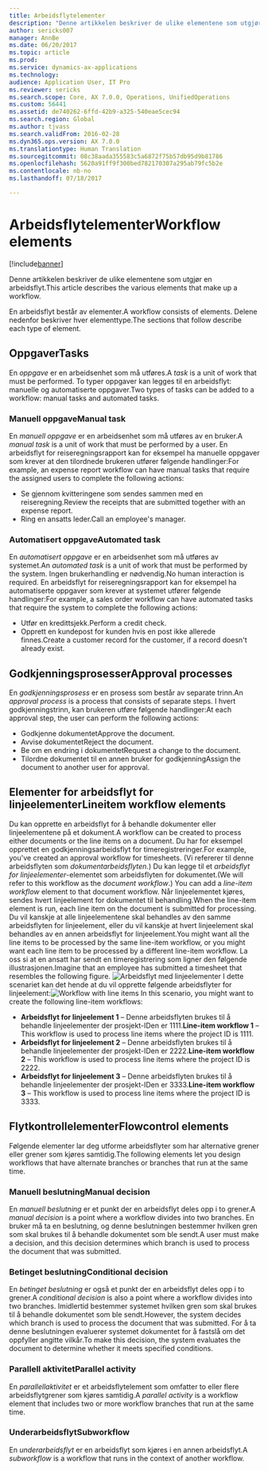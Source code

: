 ```yaml
---
title: Arbeidsflytelementer
description: "Denne artikkelen beskriver de ulike elementene som utgjør en arbeidsflyt."
author: sericks007
manager: AnnBe
ms.date: 06/20/2017
ms.topic: article
ms.prod: 
ms.service: dynamics-ax-applications
ms.technology: 
audience: Application User, IT Pro
ms.reviewer: sericks
ms.search.scope: Core, AX 7.0.0, Operations, UnifiedOperations
ms.custom: 56441
ms.assetid: de740262-6ffd-42b9-a325-540eae5cec94
ms.search.region: Global
ms.author: tjvass
ms.search.validFrom: 2016-02-28
ms.dyn365.ops.version: AX 7.0.0
ms.translationtype: Human Translation
ms.sourcegitcommit: 08c38aada355583c5a6872f75b57db95d9b81786
ms.openlocfilehash: 5620a91ff9f300bed782170307a295ab79fc5b2e
ms.contentlocale: nb-no
ms.lasthandoff: 07/18/2017

---
```


# <a name="workflow-elements"></a><span data-ttu-id="c1c93-103">Arbeidsflytelementer</span><span class="sxs-lookup"><span data-stu-id="c1c93-103">Workflow elements</span></span>

[!include[banner](../includes/banner.md)]


<span data-ttu-id="c1c93-104">Denne artikkelen beskriver de ulike elementene som utgjør en arbeidsflyt.</span><span class="sxs-lookup"><span data-stu-id="c1c93-104">This article describes the various elements that make up a workflow.</span></span>

<span data-ttu-id="c1c93-105">En arbeidsflyt består av elementer.</span><span class="sxs-lookup"><span data-stu-id="c1c93-105">A workflow consists of elements.</span></span> <span data-ttu-id="c1c93-106">Delene nedenfor beskriver hver elementtype.</span><span class="sxs-lookup"><span data-stu-id="c1c93-106">The sections that follow describe each type of element.</span></span>

## <a name="tasks"></a><span data-ttu-id="c1c93-107">Oppgaver</span><span class="sxs-lookup"><span data-stu-id="c1c93-107">Tasks</span></span>
<span data-ttu-id="c1c93-108">En *oppgave* er en arbeidsenhet som må utføres.</span><span class="sxs-lookup"><span data-stu-id="c1c93-108">A *task* is a unit of work that must be performed.</span></span> <span data-ttu-id="c1c93-109">To typer oppgaver kan legges til en arbeidsflyt: manuelle og automatiserte oppgaver.</span><span class="sxs-lookup"><span data-stu-id="c1c93-109">Two types of tasks can be added to a workflow: manual tasks and automated tasks.</span></span>

### <a name="manual-task"></a><span data-ttu-id="c1c93-110">Manuell oppgave</span><span class="sxs-lookup"><span data-stu-id="c1c93-110">Manual task</span></span>

<span data-ttu-id="c1c93-111">En *manuell oppgave* er en arbeidsenhet som må utføres av en bruker.</span><span class="sxs-lookup"><span data-stu-id="c1c93-111">A *manual task* is a unit of work that must be performed by a user.</span></span> <span data-ttu-id="c1c93-112">En arbeidsflyt for reiseregningsrapport kan for eksempel ha manuelle oppgaver som krever at den tilordnede brukeren utfører følgende handlinger:</span><span class="sxs-lookup"><span data-stu-id="c1c93-112">For example, an expense report workflow can have manual tasks that require the assigned users to complete the following actions:</span></span>

-   <span data-ttu-id="c1c93-113">Se gjennom kvitteringene som sendes sammen med en reiseregning.</span><span class="sxs-lookup"><span data-stu-id="c1c93-113">Review the receipts that are submitted together with an expense report.</span></span>
-   <span data-ttu-id="c1c93-114">Ring en ansatts leder.</span><span class="sxs-lookup"><span data-stu-id="c1c93-114">Call an employee's manager.</span></span>

### <a name="automated-task"></a><span data-ttu-id="c1c93-115">Automatisert oppgave</span><span class="sxs-lookup"><span data-stu-id="c1c93-115">Automated task</span></span>

<span data-ttu-id="c1c93-116">En *automatisert oppgave* er en arbeidsenhet som må utføres av systemet.</span><span class="sxs-lookup"><span data-stu-id="c1c93-116">An *automated task* is a unit of work that must be performed by the system.</span></span> <span data-ttu-id="c1c93-117">Ingen brukerhandling er nødvendig.</span><span class="sxs-lookup"><span data-stu-id="c1c93-117">No human interaction is required.</span></span> <span data-ttu-id="c1c93-118">En arbeidsflyt for reiseregningsrapport kan for eksempel ha automatiserte oppgaver som krever at systemet utfører følgende handlinger:</span><span class="sxs-lookup"><span data-stu-id="c1c93-118">For example, a sales order workflow can have automated tasks that require the system to complete the following actions:</span></span>

-   <span data-ttu-id="c1c93-119">Utfør en kredittsjekk.</span><span class="sxs-lookup"><span data-stu-id="c1c93-119">Perform a credit check.</span></span>
-   <span data-ttu-id="c1c93-120">Opprett en kundepost for kunden hvis en post ikke allerede finnes.</span><span class="sxs-lookup"><span data-stu-id="c1c93-120">Create a customer record for the customer, if a record doesn't already exist.</span></span>

## <a name="approval-processes"></a><span data-ttu-id="c1c93-121">Godkjenningsprosesser</span><span class="sxs-lookup"><span data-stu-id="c1c93-121">Approval processes</span></span>
<span data-ttu-id="c1c93-122">En *godkjenningsprosess* er en prosess som består av separate trinn.</span><span class="sxs-lookup"><span data-stu-id="c1c93-122">An *approval process* is a process that consists of separate steps.</span></span> <span data-ttu-id="c1c93-123">I hvert godkjenningstrinn, kan brukeren utføre følgende handlinger:</span><span class="sxs-lookup"><span data-stu-id="c1c93-123">At each approval step, the user can perform the following actions:</span></span>

-   <span data-ttu-id="c1c93-124">Godkjenne dokumentet</span><span class="sxs-lookup"><span data-stu-id="c1c93-124">Approve the document.</span></span>
-   <span data-ttu-id="c1c93-125">Avvise dokumentet</span><span class="sxs-lookup"><span data-stu-id="c1c93-125">Reject the document.</span></span>
-   <span data-ttu-id="c1c93-126">Be om en endring i dokumentet</span><span class="sxs-lookup"><span data-stu-id="c1c93-126">Request a change to the document.</span></span>
-   <span data-ttu-id="c1c93-127">Tilordne dokumentet til en annen bruker for godkjenning</span><span class="sxs-lookup"><span data-stu-id="c1c93-127">Assign the document to another user for approval.</span></span>

## <a name="lineitem-workflow-elements"></a><span data-ttu-id="c1c93-128">Elementer for arbeidsflyt for linjeelementer</span><span class="sxs-lookup"><span data-stu-id="c1c93-128">Lineitem workflow elements</span></span>
<span data-ttu-id="c1c93-129">Du kan opprette en arbeidsflyt for å behandle dokumenter eller linjeelementene på et dokument.</span><span class="sxs-lookup"><span data-stu-id="c1c93-129">A workflow can be created to process either documents or the line items on a document.</span></span> <span data-ttu-id="c1c93-130">Du har for eksempel opprettet en godkjenningsarbeidsflyt for timeregistreringer.</span><span class="sxs-lookup"><span data-stu-id="c1c93-130">For example, you've created an approval workflow for timesheets.</span></span> <span data-ttu-id="c1c93-131">(Vi refererer til denne arbeidsflyten som *dokumentarbeidsflyten*.) Du kan legge til et *arbeidsflyt for linjeelementer*-elementet som arbeidsflyten for dokumentet.</span><span class="sxs-lookup"><span data-stu-id="c1c93-131">(We will refer to this workflow as the *document workflow*.) You can add a *line-item workflow* element to that document workflow.</span></span> <span data-ttu-id="c1c93-132">Når linjeelementet kjøres, sendes hvert linjeelement for dokumentet til behandling.</span><span class="sxs-lookup"><span data-stu-id="c1c93-132">When the line-item element is run, each line item on the document is submitted for processing.</span></span> <span data-ttu-id="c1c93-133">Du vil kanskje at alle linjeelementene skal behandles av den samme arbeidsflyten for linjeelement, eller du vil kanskje at hvert linjeelement skal behandles av en annen arbeidsflyt for linjeelement.</span><span class="sxs-lookup"><span data-stu-id="c1c93-133">You might want all the line items to be processed by the same line-item workflow, or you might want each line item to be processed by a different line-item workflow.</span></span> <span data-ttu-id="c1c93-134">La oss si at en ansatt har sendt en timeregistrering som ligner den følgende illustrasjonen.</span><span class="sxs-lookup"><span data-stu-id="c1c93-134">Imagine that an employee has submitted a timesheet that resembles the following figure.</span></span> <span data-ttu-id="c1c93-135">![Arbeidsflyt med linjeelementer](./media/workflow_lineitemworkflow.gif) I dette scenariet kan det hende at du vil opprette følgende arbeidsflyter for linjeelement:</span><span class="sxs-lookup"><span data-stu-id="c1c93-135">![Workflow with line items](./media/workflow_lineitemworkflow.gif) In this scenario, you might want to create the following line-item workflows:</span></span>

-   <span data-ttu-id="c1c93-136">**Arbeidsflyt for linjeelement 1** – Denne arbeidsflyten brukes til å behandle linjeelementer der prosjekt-IDen er 1111.</span><span class="sxs-lookup"><span data-stu-id="c1c93-136">**Line-item workflow 1** – This workflow is used to process line items where the project ID is 1111.</span></span>
-   <span data-ttu-id="c1c93-137">**Arbeidsflyt for linjeelement 2** – Denne arbeidsflyten brukes til å behandle linjeelementer der prosjekt-IDen er 2222.</span><span class="sxs-lookup"><span data-stu-id="c1c93-137">**Line-item workflow 2** – This workflow is used to process line items where the project ID is 2222.</span></span>
-   <span data-ttu-id="c1c93-138">**Arbeidsflyt for linjeelement 3** – Denne arbeidsflyten brukes til å behandle linjeelementer der prosjekt-IDen er 3333.</span><span class="sxs-lookup"><span data-stu-id="c1c93-138">**Line-item workflow 3** – This workflow is used to process line items where the project ID is 3333.</span></span>

## <a name="flowcontrol-elements"></a><span data-ttu-id="c1c93-139">Flytkontrollelementer</span><span class="sxs-lookup"><span data-stu-id="c1c93-139">Flowcontrol elements</span></span>
<span data-ttu-id="c1c93-140">Følgende elementer lar deg utforme arbeidsflyter som har alternative grener eller grener som kjøres samtidig.</span><span class="sxs-lookup"><span data-stu-id="c1c93-140">The following elements let you design workflows that have alternate branches or branches that run at the same time.</span></span>

### <a name="manual-decision"></a><span data-ttu-id="c1c93-141">Manuell beslutning</span><span class="sxs-lookup"><span data-stu-id="c1c93-141">Manual decision</span></span>

<span data-ttu-id="c1c93-142">En *manuell beslutning* er et punkt der en arbeidsflyt deles opp i to grener.</span><span class="sxs-lookup"><span data-stu-id="c1c93-142">A *manual decision* is a point where a workflow divides into two branches.</span></span> <span data-ttu-id="c1c93-143">En bruker må ta en beslutning, og denne beslutningen bestemmer hvilken gren som skal brukes til å behandle dokumentet som ble sendt.</span><span class="sxs-lookup"><span data-stu-id="c1c93-143">A user must make a decision, and this decision determines which branch is used to process the document that was submitted.</span></span>

### <a name="conditional-decision"></a><span data-ttu-id="c1c93-144">Betinget beslutning</span><span class="sxs-lookup"><span data-stu-id="c1c93-144">Conditional decision</span></span>

<span data-ttu-id="c1c93-145">En *betinget beslutning* er også et punkt der en arbeidsflyt deles opp i to grener.</span><span class="sxs-lookup"><span data-stu-id="c1c93-145">A *conditional decision* is also a point where a workflow divides into two branches.</span></span> <span data-ttu-id="c1c93-146">Imidlertid bestemmer systemet hvilken gren som skal brukes til å behandle dokumentet som ble sendt.</span><span class="sxs-lookup"><span data-stu-id="c1c93-146">However, the system decides which branch is used to process the document that was submitted.</span></span> <span data-ttu-id="c1c93-147">For å ta denne beslutningen evaluerer systemet dokumentet for å fastslå om det oppfyller angitte vilkår.</span><span class="sxs-lookup"><span data-stu-id="c1c93-147">To make this decision, the system evaluates the document to determine whether it meets specified conditions.</span></span>

### <a name="parallel-activity"></a><span data-ttu-id="c1c93-148">Parallell aktivitet</span><span class="sxs-lookup"><span data-stu-id="c1c93-148">Parallel activity</span></span>

<span data-ttu-id="c1c93-149">En *parallellaktivitet* er et arbeidsflytelement som omfatter to eller flere arbeidsflytgrener som kjøres samtidig.</span><span class="sxs-lookup"><span data-stu-id="c1c93-149">A *parallel activity* is a workflow element that includes two or more workflow branches that run at the same time.</span></span>

### <a name="subworkflow"></a><span data-ttu-id="c1c93-150">Underarbeidsflyt</span><span class="sxs-lookup"><span data-stu-id="c1c93-150">Subworkflow</span></span>

<span data-ttu-id="c1c93-151">En *underarbeidsflyt* er en arbeidsflyt som kjøres i en annen arbeidsflyt.</span><span class="sxs-lookup"><span data-stu-id="c1c93-151">A *subworkflow* is a workflow that runs in the context of another workflow.</span></span>




